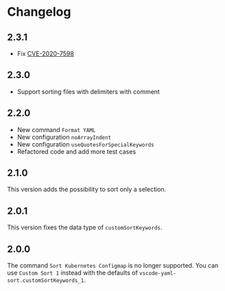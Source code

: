 # Changelog
## 2.3.1
* Fix [CVE-2020-7598](https://cve.mitre.org/cgi-bin/cvename.cgi?name=CVE-2020-7598)

## 2.3.0
* Support sorting files with delimiters with comment

## 2.2.0
* New command `Format YAML`
* New configuration `noArrayIndent`
* New configuration `useQuotesForSpecialKeywords`
* Refactored code and add more test cases

## 2.1.0
This version adds the possibility to sort only a selection.

## 2.0.1
This version fixes the data type of `customSortKeywords`.

## 2.0.0
The command `Sort Kubernetes Configmap` is no longer supported. You can use `Custom Sort 1` instead with the defaults of `vscode-yaml-sort.customSortKeywords_1`.
